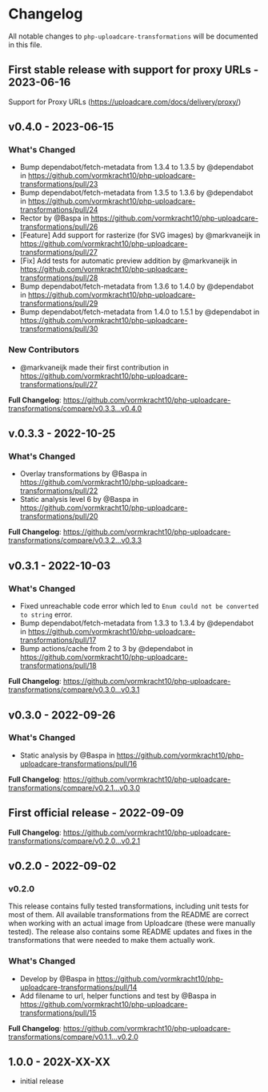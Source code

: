 # Changelog

All notable changes to `php-uploadcare-transformations` will be documented in this file.

## First stable release with support for proxy URLs - 2023-06-16

Support for Proxy URLs (https://uploadcare.com/docs/delivery/proxy/)

## v0.4.0 - 2023-06-15

### What's Changed

- Bump dependabot/fetch-metadata from 1.3.4 to 1.3.5 by @dependabot in https://github.com/vormkracht10/php-uploadcare-transformations/pull/23
- Bump dependabot/fetch-metadata from 1.3.5 to 1.3.6 by @dependabot in https://github.com/vormkracht10/php-uploadcare-transformations/pull/24
- Rector by @Baspa in https://github.com/vormkracht10/php-uploadcare-transformations/pull/26
- [Feature] Add support for rasterize (for SVG images) by @markvaneijk in https://github.com/vormkracht10/php-uploadcare-transformations/pull/27
- [Fix] Add tests for automatic preview addition by @markvaneijk in https://github.com/vormkracht10/php-uploadcare-transformations/pull/28
- Bump dependabot/fetch-metadata from 1.3.6 to 1.4.0 by @dependabot in https://github.com/vormkracht10/php-uploadcare-transformations/pull/29
- Bump dependabot/fetch-metadata from 1.4.0 to 1.5.1 by @dependabot in https://github.com/vormkracht10/php-uploadcare-transformations/pull/30

### New Contributors

- @markvaneijk made their first contribution in https://github.com/vormkracht10/php-uploadcare-transformations/pull/27

**Full Changelog**: https://github.com/vormkracht10/php-uploadcare-transformations/compare/v0.3.3...v0.4.0

## v.0.3.3 - 2022-10-25

### What's Changed

- Overlay transformations by @Baspa in https://github.com/vormkracht10/php-uploadcare-transformations/pull/22
- Static analysis level 6 by @Baspa in https://github.com/vormkracht10/php-uploadcare-transformations/pull/20

**Full Changelog**: https://github.com/vormkracht10/php-uploadcare-transformations/compare/v0.3.2...v0.3.3

## v0.3.1 - 2022-10-03

### What's Changed

- Fixed unreachable code error which led to `Enum could not be converted to string` error.
- Bump dependabot/fetch-metadata from 1.3.3 to 1.3.4 by @dependabot in https://github.com/vormkracht10/php-uploadcare-transformations/pull/17
- Bump actions/cache from 2 to 3 by @dependabot in https://github.com/vormkracht10/php-uploadcare-transformations/pull/18

**Full Changelog**: https://github.com/vormkracht10/php-uploadcare-transformations/compare/v0.3.0...v0.3.1

## v0.3.0 - 2022-09-26

### What's Changed

- Static analysis by @Baspa in https://github.com/vormkracht10/php-uploadcare-transformations/pull/16

**Full Changelog**: https://github.com/vormkracht10/php-uploadcare-transformations/compare/v0.2.1...v0.3.0

## First official release - 2022-09-09

**Full Changelog**: https://github.com/vormkracht10/php-uploadcare-transformations/compare/v0.2.0...v0.2.1

## v0.2.0 - 2022-09-02

### v0.2.0

This release contains fully tested transformations, including unit tests for most of them. All available transformations from the README  are correct when working with an actual image from Uploadcare (these were manually tested). The release also contains some README updates and fixes in the transformations that were needed to make them actually work.

### What's Changed

- Develop by @Baspa in https://github.com/vormkracht10/php-uploadcare-transformations/pull/14
- Add filename to url, helper functions and test by @Baspa in https://github.com/vormkracht10/php-uploadcare-transformations/pull/15

**Full Changelog**: https://github.com/vormkracht10/php-uploadcare-transformations/compare/v0.1.1...v0.2.0

## 1.0.0 - 202X-XX-XX

- initial release
